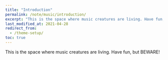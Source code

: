 ```yaml
---
title: "Introduction"
permalink: /note/music/introduction/
excerpt: "This is the space where music creatures are living. Have fun, but BEWARE!"
last_modified_at: 2021-04-28
redirect_from:
  - /theme-setup/
toc: true
---
```



This is the space where music creatures are living. Have fun, but BEWARE!

